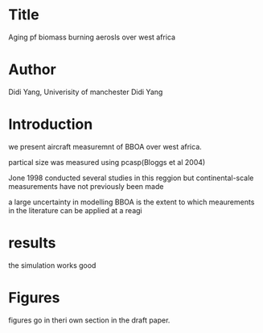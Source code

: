# Title
Aging pf biomass burning aerosls over west africa

# Author
Didi Yang, Univerisity of manchester 
Didi Yang


# Introduction 
we present aircraft measuremnt of BBOA over west africa.

partical size was measured using pcasp(Bloggs et al 2004)

Jone 1998 conducted several studies in this reggion
but continental-scale measurements have not previously been made

a large uncertainty in modelling BBOA is the extent to which meaurements in the literature can be applied at a
reagi

# results

the simulation works good
# Figures
figures go in theri own section in the draft paper.
